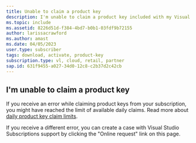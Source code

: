 ```yaml
---
title: Unable to claim a product key
description: I'm unable to claim a product key included with my Visual Studio subscription.
ms.topic: include
ms.assetid: 8226d51d-f384-4bd7-b0b1-03fdf9b72155
author: larissacrawford
ms.author: amast
ms.date: 04/05/2023
user.type: subscriber
tags: download, activate, product-key
subscription.type: vl, cloud, retail, partner
sap.id: 631f9455-a027-34d0-12c8-c2b37d2c42cb
---
```


## I'm unable to claim a product key

If you receive an error while claiming product keys from your subscription, you might have reached the limit of available daily claims. Read more about [daily product key claim limits](https://learn.microsoft.com/visualstudio/subscriptions/product-keys#daily-product-key-claim-limits).

If you receive a different error, you can create a case with Visual Studio Subscriptions support by clicking the "Online request" link on this page.